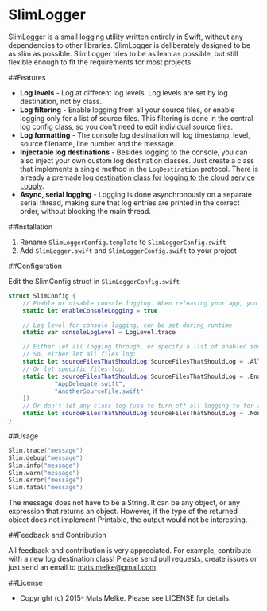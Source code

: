 # SlimLogger

SlimLogger is a small logging utility written entirely in Swift, without any dependencies to other libraries.
SlimLogger is deliberately designed to be as slim as possible. 
SlimLogger tries to be as lean as possible, but still flexible enough to fit the requirements for most projects.

##Features

  * **Log levels** - Log at different log levels. Log levels are set by log destination, not by class.
  * **Log filtering** - Enable logging from all your source files, or enable logging only for a list of source files.
   This filtering is done in the central log config class, so you don't need to edit individual source files.
  * **Log formatting** - The console log destination will log timestamp, level, source filename, line number and the message.
  * **Injectable log destinations** - Besides logging to the console, you can also inject your own custom log destination classes. 
  Just create a class that implements a single method in the `LogDestination` protocol. There is already a premade 
   [log destination class for logging to the cloud service Loggly](README-LogglyDestination.md).
  * **Async, serial logging** - Logging is done asynchronously on a separate serial thread, making sure that log entries are printed in the correct
  order, without blocking the main thread.
  
##Installation

  1. Rename `SlimLoggerConfig.template` to `SlimLoggerConfig.swift`
  2. Add `SlimLogger.swift` and `SlimLoggerConfig.swift` to your project
  
##Configuration

Edit the SlimConfig struct in `SlimLoggerConfig.swift`
 
```swift
struct SlimConfig {
    // Enable or disable console logging. When releasing your app, you should set this to false.
    static let enableConsoleLogging = true

    // Log level for console logging, can be set during runtime
    static var consoleLogLevel = LogLevel.trace

    // Either let all logging through, or specify a list of enabled source files.
    // So, either let all files log:
    static let sourceFilesThatShouldLog:SourceFilesThatShouldLog = .All
    // Or let specific files log:
    static let sourceFilesThatShouldLog:SourceFilesThatShouldLog = .EnabledSourceFiles([
             "AppDelegate.swift",
             "AnotherSourceFile.swift"
    ])
    // Or don't let any class log (use to turn off all logging to for all destinations):
    static let sourceFilesThatShouldLog:SourceFilesThatShouldLog = .None
} 
```

##Usage

```swift
Slim.trace("message")    
Slim.debug("message")    
Slim.info("message")    
Slim.warn("message")    
Slim.error("message")    
Slim.fatal("message")    
```

The message does not have to be a String. It can be any object, or any expression that returns an object. However, if the type 
of the returned object does not implement Printable, the output would not be interesting.

##Feedback and Contribution

All feedback and contribution is very appreciated. For example, contribute with a new log destination class! 
Please send pull requests, create issues
or just send an email to [mats.melke@gmail.com](mailto:mats.melke@gmail.com).

##License

* Copyright (c) 2015- Mats Melke. Please see LICENSE for details.

